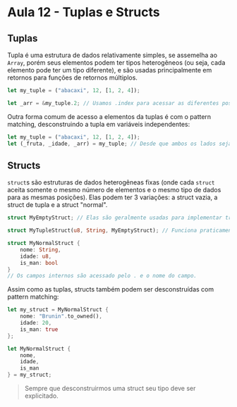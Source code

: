 # Aula 12 - Tuplas e Structs

## Tuplas

Tupla é uma estrutura de dados relativamente simples, se assemelha ao `Array`, porém seus elementos podem ter tipos heterogêneos (ou seja, cada elemento pode ter um tipo diferente), e são usadas principalmente em retornos para funções de retornos múltiplos.

```rs
let my_tuple = ("abacaxi", 12, [1, 2, 4]);

let _arr = &my_tuple.2; // Usamos .index para acessar as diferentes posições da tupla.
```

Outra forma comum de acesso a elementos da tuplas é com o pattern matching, desconstruindo a tupla em variáveis independentes:

```rs
let my_tuple = ("abacaxi", 12, [1, 2, 4]);
let (_fruta, _idade, _arr) = my_tuple; // Desde que ambos os lados sejam equivalentes, o pattern match permitirá a atribuição.
```

## Structs

`struct`s são estruturas de dados heterogêneas fixas (onde cada `struct` aceita somente o mesmo número de elementos e o mesmo tipo de dados para as mesmas posições). Elas podem ter 3 variações: a struct vazia, a struct de tupla e a struct "normal".

```rs
struct MyEmptyStruct; // Elas são geralmente usadas para implementar traits ou serem usadas como um tipo Vazio.

struct MyTupleStruct(u8, String, MyEmptyStruct); // Funciona praticamente como uma tupla, porém podendo ter permissões (falaremos mais sobre isso na aula de Módulos).

struct MyNormalStruct {
    nome: String,
    idade: u8,
    is_man: bool
}
// Os campos internos são acessado pelo . e o nome do campo.
```

Assim como as tuplas, structs também podem ser desconstruídas com pattern matching:

```rs
let my_struct = MyNormalStruct {
    nome: "Brunin".to_owned(),
    idade: 20,
    is_man: true
};

let MyNormalStruct {
    nome,
    idade,
    is_man
} = my_struct;
```

> Sempre que desconstruirmos uma struct seu tipo deve ser explicitado.
